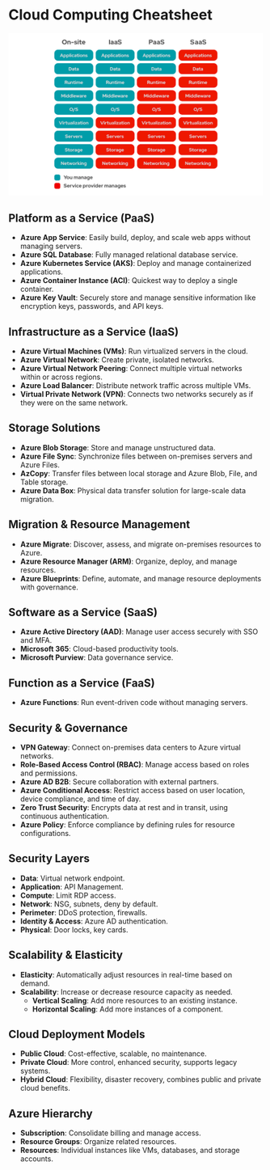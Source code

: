 # Cloud Computing Cheatsheet

![cloud](/Media/cloud.png)

## Platform as a Service (PaaS)
- **Azure App Service**: Easily build, deploy, and scale web apps without managing servers.
- **Azure SQL Database**: Fully managed relational database service.
- **Azure Kubernetes Service (AKS)**: Deploy and manage containerized applications.
- **Azure Container Instance (ACI)**: Quickest way to deploy a single container.
- **Azure Key Vault**: Securely store and manage sensitive information like encryption keys, passwords, and API keys.

## Infrastructure as a Service (IaaS)
- **Azure Virtual Machines (VMs)**: Run virtualized servers in the cloud.
- **Azure Virtual Network**: Create private, isolated networks.
- **Azure Virtual Network Peering**: Connect multiple virtual networks within or across regions.
- **Azure Load Balancer**: Distribute network traffic across multiple VMs.
- **Virtual Private Network (VPN)**: Connects two networks securely as if they were on the same network.

## Storage Solutions
- **Azure Blob Storage**: Store and manage unstructured data.
- **Azure File Sync**: Synchronize files between on-premises servers and Azure Files.
- **AzCopy**: Transfer files between local storage and Azure Blob, File, and Table storage.
- **Azure Data Box**: Physical data transfer solution for large-scale data migration.

## Migration & Resource Management
- **Azure Migrate**: Discover, assess, and migrate on-premises resources to Azure.
- **Azure Resource Manager (ARM)**: Organize, deploy, and manage resources.
- **Azure Blueprints**: Define, automate, and manage resource deployments with governance.

## Software as a Service (SaaS)
- **Azure Active Directory (AAD)**: Manage user access securely with SSO and MFA.
- **Microsoft 365**: Cloud-based productivity tools.
- **Microsoft Purview**: Data governance service.

## Function as a Service (FaaS)
- **Azure Functions**: Run event-driven code without managing servers.

## Security & Governance
- **VPN Gateway**: Connect on-premises data centers to Azure virtual networks.
- **Role-Based Access Control (RBAC)**: Manage access based on roles and permissions.
- **Azure AD B2B**: Secure collaboration with external partners.
- **Azure Conditional Access**: Restrict access based on user location, device compliance, and time of day.
- **Zero Trust Security**: Encrypts data at rest and in transit, using continuous authentication.
- **Azure Policy**: Enforce compliance by defining rules for resource configurations.

## Security Layers
- **Data**: Virtual network endpoint.
- **Application**: API Management.
- **Compute**: Limit RDP access.
- **Network**: NSG, subnets, deny by default.
- **Perimeter**: DDoS protection, firewalls.
- **Identity & Access**: Azure AD authentication.
- **Physical**: Door locks, key cards.

## Scalability & Elasticity
- **Elasticity**: Automatically adjust resources in real-time based on demand.
- **Scalability**: Increase or decrease resource capacity as needed.
  - **Vertical Scaling**: Add more resources to an existing instance.
  - **Horizontal Scaling**: Add more instances of a component.

## Cloud Deployment Models
- **Public Cloud**: Cost-effective, scalable, no maintenance.
- **Private Cloud**: More control, enhanced security, supports legacy systems.
- **Hybrid Cloud**: Flexibility, disaster recovery, combines public and private cloud benefits.

## Azure Hierarchy
- **Subscription**: Consolidate billing and manage access.
- **Resource Groups**: Organize related resources.
- **Resources**: Individual instances like VMs, databases, and storage accounts.


